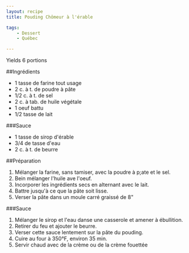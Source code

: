 ```yaml
---
layout: recipe
title: Pouding Chômeur à l'érable

tags:
    - Dessert
    - Québec

---
```



Yields 6 portions

##Ingrédients

* 1 tasse de farine tout usage
* 2 c. à t. de poudre à pâte
* 1/2 c. à t. de sel
* 2 c. à tab. de huile végétale 
* 1 oeuf battu
* 1/2 tasse de lait


###Sauce

* 1 tasse de sirop d'érable
* 3/4 de tasse d'eau
* 2 c. à t. de beurre

##Préparation

1. Mélanger la farine, sans tamiser, avec la poudre à p;ate et le sel.
1. Bein mélanger l'huile ave l'oeuf.
1. Incorporer les ingrédients secs en alternant avec le lait.
1. Battre jusqu'à ce que la pâte soit lisse.
1. Verser la pâte dans un moule carré graissé de 8"

###Sauce

1. Mélanger le sirop et l'eau danse une casserole et amener à ébullition.
1. Retirer du feu et ajouter le beurre.
1. Verser cette sauce lentement sur la pâte du pouding. 
1. Cuire au four à 350°F, environ 35 min.
1. Servir chaud avec de la crème ou de la crème fouettée
